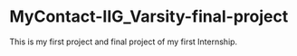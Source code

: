 # MyContact-IIG_Varsity-final-project
This is my first project and final project of my first Internship.
